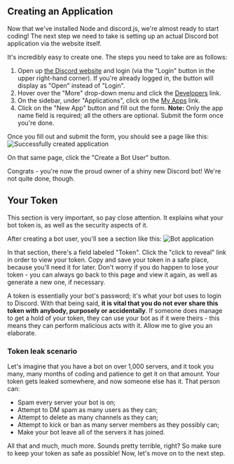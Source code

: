 ## Creating an Application

Now that we've installed Node and discord.js, we're almost ready to start coding! The next step we need to take is setting up an actual Discord bot application via the website itself.

It's incredibly easy to create one. The steps you need to take are as follows:

1. Open up [the Discord website](https://discordapp.com/) and login \(via the "Login" button in the upper right-hand corner\). If you're already logged in, the button will display as "Open" instead of "Login".
2. Hover over the "More" drop-down menu and click the [Developers](https://discordapp.com/developers/docs/intro) link.
3. On the sidebar, under "Applications", click on the [My Apps](https://discordapp.com/developers/applications/me) link.
4. Click on the "New App" button and fill out the form. **Note:** Only the app name field is required; all the others are optional. Submit the form once you're done.

Once you fill out and submit the form, you should see a page like this:
![Successfully created application](http://i.imgur.com/jnE3tVM.png)

On that same page, click the "Create a Bot User" button.

Congrats - you're now the proud owner of a shiny new Discord bot! We're not quite done, though.

## Your Token


<p class="danger">This section is very important, so pay close attention. It explains what your bot token is, as well as the security aspects of it.</p>


After creating a bot user, you'll see a section like this:
![Bot application](http://i.imgur.com/E1CZqFT.png)

In that section, there's a field labeled "Token". Click the "click to reveal" link in order to view your token. Copy and save your token in a safe place, because you'll need it for later. Don't worry if you do happen to lose your token - you can always go back to this page and view it again, as well as generate a new one, if necessary.

A token is essentially your bot's password; it's what your bot uses to login to Discord. With that being said, **it is vital that you do not ever share this token with anybody, purposely or accidentally**. If someone does manage to get a hold of your token, they can use your bot as if it were theirs - this means they can perform malicious acts with it. Allow me to give you an elaborate.

### Token leak scenario

Let's imagine that you have a bot on over 1,000 servers, and it took you many, many months of coding and patience to get it on that amount. Your token gets leaked somewhere, and now someone else has it. That person can:

* Spam every server your bot is on;
* Attempt to DM spam as many users as they can;
* Attempt to delete as many channels as they can;
* Attempt to kick or ban as many server members as they possibly can;
* Make your bot leave all of the servers it has joined.

All that and much, much more. Sounds pretty terrible, right? So make sure to keep your token as safe as possible! Now, let's move on to the next step.

